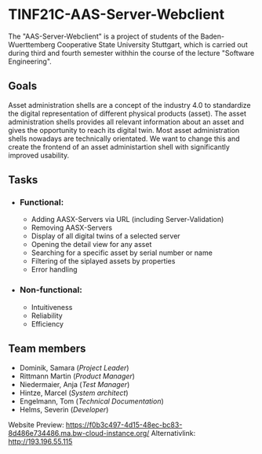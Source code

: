 # TINF21C-AAS-Server-Webclient
The "AAS-Server-Webclient" is a project of students of the Baden-Wuerttemberg Cooperative State University Stuttgart, which is carried out during third and fourth semester withhin the course of the lecture "Software Engineering".

## Goals
Asset administration shells are a concept of the industry 4.0 to standardize the digital representation of different physical products (asset). The asset administration shells provides all relevant information about an asset and gives the opportunity to reach its digital twin.
Most asset administration shells nowadays are technically orientated.
We want to change this and create the frontend of an asset administartion shell with significantly improved usability.

## Tasks
* ### Functional: 
   * Adding AASX-Servers via URL (including Server-Validation)
   * Removing AASX-Servers
   * Display of all digital twins of a selected server
   * Opening the detail view for any asset
   * Searching for a specific asset by serial number or name
   * Filtering of the siplayed assets by properties
   * Error handling
    
* ### Non-functional:
   * Intuitiveness
   * Reliability
   * Efficiency
 

## Team members
* Dominik, Samara (_Project Leader_)
* Rittmann Martin (_Product Manager_)
* Niedermaier, Anja (_Test Manager_)
* Hintze, Marcel (_System architect_)
* Engelmann, Tom (_Technical Documentation_)
* Helms, Severin (_Developer_)

Website Preview: https://f0b3c497-4d15-48ec-bc83-8d486e734486.ma.bw-cloud-instance.org/
Alternativlink: http://193.196.55.115
